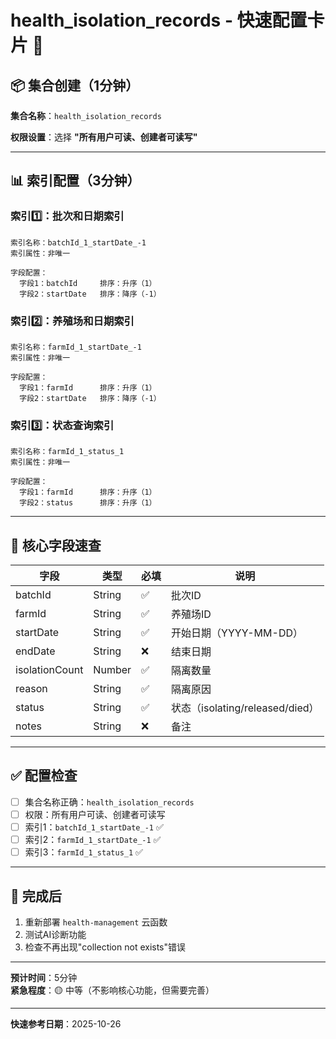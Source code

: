 # health_isolation_records - 快速配置卡片 🚀

## 📦 集合创建（1分钟）

**集合名称**：`health_isolation_records`

**权限设置**：选择 **"所有用户可读、创建者可读写"**

---

## 📊 索引配置（3分钟）

### 索引1️⃣：批次和日期索引

```
索引名称：batchId_1_startDate_-1
索引属性：非唯一

字段配置：
  字段1：batchId     排序：升序（1）
  字段2：startDate   排序：降序（-1）
```

### 索引2️⃣：养殖场和日期索引

```
索引名称：farmId_1_startDate_-1
索引属性：非唯一

字段配置：
  字段1：farmId      排序：升序（1）
  字段2：startDate   排序：降序（-1）
```

### 索引3️⃣：状态查询索引

```
索引名称：farmId_1_status_1
索引属性：非唯一

字段配置：
  字段1：farmId      排序：升序（1）
  字段2：status      排序：升序（1）
```

---

## 🔑 核心字段速查

| 字段 | 类型 | 必填 | 说明 |
|-----|------|-----|------|
| batchId | String | ✅ | 批次ID |
| farmId | String | ✅ | 养殖场ID |
| startDate | String | ✅ | 开始日期（YYYY-MM-DD） |
| endDate | String | ❌ | 结束日期 |
| isolationCount | Number | ✅ | 隔离数量 |
| reason | String | ✅ | 隔离原因 |
| status | String | ✅ | 状态（isolating/released/died） |
| notes | String | ❌ | 备注 |

---

## ✅ 配置检查

- [ ] 集合名称正确：`health_isolation_records`
- [ ] 权限：所有用户可读、创建者可读写
- [ ] 索引1：`batchId_1_startDate_-1` ✅
- [ ] 索引2：`farmId_1_startDate_-1` ✅
- [ ] 索引3：`farmId_1_status_1` ✅

---

## 🎯 完成后

1. 重新部署 `health-management` 云函数
2. 测试AI诊断功能
3. 检查不再出现"collection not exists"错误

---

**预计时间**：5分钟  
**紧急程度**：🟡 中等（不影响核心功能，但需要完善）

---

**快速参考日期**：2025-10-26

